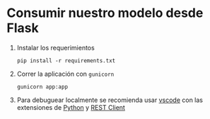 # Consumir nuestro modelo desde Flask

1. Instalar los requerimientos
    ```
    pip install -r requirements.txt
    ```
2. Correr la aplicación con `gunicorn`
    ```
    gunicorn app:app
    ```
3. Para debuguear localmente se recomienda usar [vscode](https://code.visualstudio.com/download) con las extensiones de [Python](vscode:extension/ms-python.python) y [REST Client](vscode:extension/humao.rest-client)
